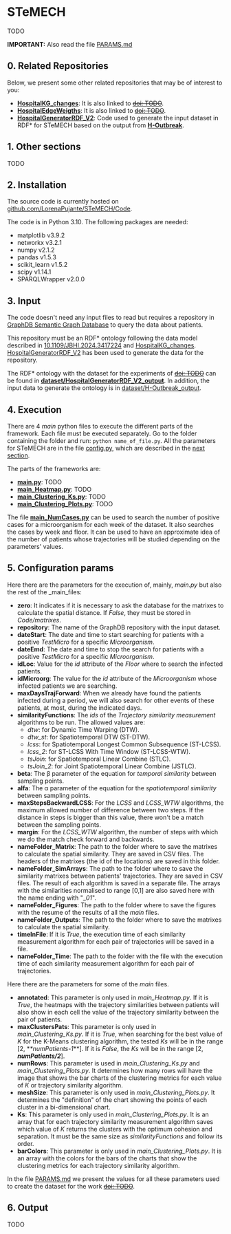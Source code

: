 # STeMECH

TODO

**IMPORTANT:** Also read the file [PARAMS.md](https://github.com/LorenaPujante/STeMECH/blob/main/PARAMS.md)

## 0. Related Repositories
Below, we present some other related repositories that may be of interest to you:
- [**HospitalKG_changes**](https://github.com/LorenaPujante/HospitalKG_Changes): It is also linked to [~~doi: TODO~~](NULL).
- [**HospitalEdgeWeigths**](https://github.com/LorenaPujante/HospitalEdgeWeigths): It is also linked to [~~doi: TODO~~](NULL).
- [**HospitalGeneratorRDF_V2**](https://github.com/LorenaPujante/HospitalGeneratorRDF_V2): Code used to generate the input dataset in RDF* for STeMECH based on the output from [**H-Outbreak**](https://github.com/denissekim/Simulation-Model).


## 1. Other sections
TODO


## 2. Installation
The source code is currently hosted on [github.com/LorenaPujante/STeMECH/Code](https://github.com/LorenaPujante/STeMECH/Code).

The code is in Python 3.10. The following packages are needed:
- matplotlib v3.9.2
- networkx v3.2.1
- numpy v2.1.2
- pandas v1.5.3
- scikit_learn v1.5.2
- scipy v1.14.1
- SPARQLWrapper v2.0.0
 

## 3. Input
The code doesn't need any input files to read but requires a repository in [GraphDB Semantic Graph Database](https://www.ontotext.com/products/graphdb/) to query the data about patients. 

This repository must be an RDF* ontology following the data model described in [10.1109/JBHI.2024.3417224](https://ieeexplore.ieee.org/document/10568325) and [HospitalKG_changes](https://github.com/LorenaPujante/HospitalKG_Changes). [HospitalGeneratorRDF_V2](https://github.com/LorenaPujante/HospitalGeneratorRDF_V2) has been used to generate the data for the repository.

The RDF* ontology with the dataset for the experiments of [~~doi: TODO~~](NULL) can be found in [**dataset/HospitalGeneratorRDF_V2_output**](https://github.com/LorenaPujante/STeMECH/tree/main/dataset/HospitalGeneratorRDF_V2_output). In addition, the input data to generate the ontology is in [dataset/H-Outbreak_output](https://github.com/LorenaPujante/STeMECH/tree/main/dataset/H-Outbreak_output).


## 4. Execution
There are 4 _main_ python files to execute the different parts of the framework. Each file must be executed separately. Go to the folder containing the folder and run: `python name_of_file.py`. All the parameters for STeMECH are in the file [config.py](https://github.com/LorenaPujante/STeMECH/blob/main/Code/config.py), which are described in the [next section](#5-configuration-params).

The parts of the frameworks are:
- [**main.py**](https://github.com/LorenaPujante/STeMECH/blob/main/Code/main.py): TODO
- [**main_Heatmap.py**](https://github.com/LorenaPujante/STeMECH/blob/main/Code/main_Heatmap.py): TODO
- [**main_Clustering_Ks.py**](https://github.com/LorenaPujante/STeMECH/blob/main/Code/main_Clustering_Ks.py): TODO
- [**main_Clustering_Plots.py**](https://github.com/LorenaPujante/STeMECH/blob/main/Code/main_Clustering_Plots.py): TODO

The file [**main_NumCases.py**](https://github.com/LorenaPujante/STeMECH/blob/main/Code/main_NumCases.py) can be used to search the number of positive cases for a microorganism for each week of the dataset. It also searches the cases by week and floor. It can be used to have an approximate idea of the number of patients whose trajectories will be studied depending on the parameters' values.  


## 5. Configuration params
Here there are the parameters for the execution of, mainly, _main.py_ but also the rest of the _main_files:
- **zero**: It indicates if it is necessary to ask the database for the matrixes to calculate the spatial distance. If _False_, they must be stored in _Code/matrixes_.
- **repository**: The name of the GraphDB repository with the input dataset.
- **dateStart**: The date and time to start searching for patients with a positive _TestMicro_ for a specific _Microorganism_.
- **dateEmd**: The date and time to stop the search for patients with a positive _TestMicro_ for a specific _Microorganism_.
- **idLoc**: Value for the _id_ attribute of the _Floor_ where to search the infected patients.
- **idMicroorg**: The value for the _id_ attribute of the _Microorganism_ whose infected patients we are searching.
- **maxDaysTrajForward**: When we already have found the patients infected during a period, we will also search for other events of these patients, at most, during the indicated days.
- **similarityFunctions**: The _ids_ of the _Trajectory similarity measurement_ algorithms to be run. The allowed values are:
  - _dtw_: for Dynamic Time Warping (DTW).
  - _dtw_st_: for Spatiotemporal DTW (ST-DTW).
  - _lcss_: for Spatiotemporal Longest Common Subsequence (ST-LCSS).
  - _lcss_2_: for ST-LCSS With Time Window (ST-LCSS-WTW).
  - _tsJoin_: for Spatiotemporal Linear Combine (STLC).
  - _tsJoin_2_: for Joint Spatiotemporal Linear Combine (JSTLC).    
- **beta**: The β parameter of the equation for _temporal similarity_ between sampling points.
- **alfa**: The α parameter of the equation for the _spatiotemporal similarity_ between sampling points.
- **maxStepsBackwardLCSS**: For the _LCSS_ and _LCSS_WTW_ algorithms, the maximum allowed number of difference between two steps. If the distance in steps is bigger than this value, there won't be a match between the sampling points.
- **margin**: For the _LCSS_WTW_ algorithm, the number of steps with which we do the match check forward and backwards.
- **nameFolder_Matrix**: The path to the folder where to save the matrixes to calculate the spatial similarity. They are saved in CSV files. The headers of the matrixes (the id of the locations) are saved in this folder.   
- **nameFolder_SimArrays**: The path to the folder where to save the similarity matrixes between patients' trajectories. They are saved in CSV files. The result of each algorithm is saved in a separate file. The arrays with the similarities normalised to range [0,1] are also saved here with the name ending with "__01_".
- **nameFolder_Figures**: The path to the folder where to save the figures with the resume of the results of all the _main_ files.
- **nameFolder_Outputs**: The path to the folder where to save the matrixes to calculate the spatial similarity.
- **timeInFile**: If it is _True_, the execution time of each similarity measurement algorithm for each pair of trajectories will be saved in a file. 
- **nameFolder_Time**: The path to the folder with the file with the execution time of each similarity measurement algorithm for each pair of trajectories.

Here there are the parameters for some of the _main_ files.
- **annotated**: This parameter is only used in _main_Heatmap.py_. If it is _True_, the heatmaps with the trajectory similarities between patients will also show in each cell the value of the trajectory similarity between the pair of patients.
- **maxClustersPats**: This parameter is only used in _main_Clustering_Ks.py_. If it is _True_, when searching for the best value of _K_ for the K-Means clustering algorithm, the tested _Ks_ will be in the range [2, *_*numPatients-1_**]. If it is _False_, the _Ks_ will be in the range [2, **_numPatients/2_**].
- **numRows**: This parameter is used in _main_Clustering_Ks.py_ and _main_Clustering_Plots.py_. It determines how many rows will have the image that shows the bar charts of the clustering metrics for each value of _K_ or trajectory similarity algorithm.
- **meshSize**: This parameter is only used in _main_Clustering_Plots.py_. It determines the "definition" of the chart showing the points of each cluster in a bi-dimensional chart.
- **Ks**: This parameter is only used in _main_Clustering_Plots.py_. It is an array that for each trajectory similarity measurement algorithm saves which value of _K_ returns the clusters with the optimum cohesion and separation. It must be the same size as _similarityFunctions_ and follow its order.
- **barColors**: This parameter is only used in _main_Clustering_Plots.py_. It is an array with the colors for the bars of the charts that show the clustering metrics for each trajectory similarity algorithm.

In the file [PARAMS.md](https://github.com/LorenaPujante/STeMECH/blob/main/PARAMS.md) we present the values for all these parameters used to create the dataset for the work [~~doi: TODO~~](NULL).


## 6. Output
TODO
